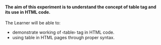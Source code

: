 #### The aim of this experiment is to understand the concept of table tag and its use in HTML code.

The Learner will be able to:

- demonstrate working of ‹table› tag in HTML code.
- using table in HTML pages through proper syntax.